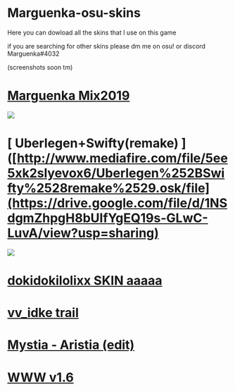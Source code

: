 # Marguenka-osu-skins
Here you can dowload all the skins that I use on this game

if you are searching for other skins please dm me on osu! or discord Marguenka#4032

(screenshots soon tm)

# [ Marguenka Mix2019 ](https://drive.google.com/open?id=16rFdbEcyCORGbW4zZmPvnQ_xqBZPlqdh)
![](https://i.imgur.com/KjI5jyB.jpg)

# [ Uberlegen+Swifty(remake) ]([http://www.mediafire.com/file/5ee5xk2slyevox6/Uberlegen%252BSwifty%2528remake%2529.osk/file](https://drive.google.com/file/d/1NSdgmZhpgH8bUIfYgEQ19s-GLwC-LuvA/view?usp=sharing)
![](https://i.imgur.com/VIvSOaH.png)

# [ dokidokilolixx SKIN aaaaa ](https://www.mediafire.com/file/2njb2lcsd3yrhd7/Zestiny.zip/file)

# [ vv_idke trail ](https://www.mediafire.com/file/5g81w12zq3w39kf/vv_idke_trail.osk/file)

# [ Mystia - Aristia (edit) ](https://www.mediafire.com/file/qszmx7izoygditp/Aristia%28Edit_%28Mistya%29%29.osk/file)

# [ WWW v1.6 ](https://www.mediafire.com/file/fglw2vibvul7ujv/WWW_v1.6.osk/file)
